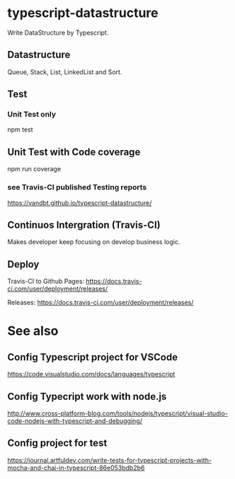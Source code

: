 # typescript-datastructure
Write DataStructure by Typescript.

## Datastructure
Queue, Stack, List, LinkedList and Sort.

## Test
### Unit Test only
npm test

## Unit Test with Code coverage
npm run coverage

### see Travis-CI published Testing reports
https://vandbt.github.io/typescript-datastructure/

## Continuos Intergration (Travis-CI)
Makes developer keep focusing on develop business logic.

## Deploy
Travis-CI to Github
Pages:
https://docs.travis-ci.com/user/deployment/releases/

Releases:
https://docs.travis-ci.com/user/deployment/releases/

# See also
## Config Typescript project for VSCode
https://code.visualstudio.com/docs/languages/typescript

## Config Typecript work with node.js
http://www.cross-platform-blog.com/tools/nodejs/typescript/visual-studio-code-nodejs-with-typescript-and-debugging/


## Config project for test
https://journal.artfuldev.com/write-tests-for-typescript-projects-with-mocha-and-chai-in-typescript-86e053bdb2b6

